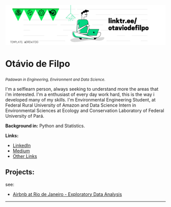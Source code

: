 <p align="center">
  <img src="linkedin cover 2.png" >
</p>

# Otávio de Filpo
<sub>*Padawan in Engineering, Environment and Data Science.*</sub>

I'm a selflearn person, always seeking to understand more the areas that i'm interested. 
I'm a enthusiast of every day work hard, this is the way i developed many of my skills.
I'm Environmental Engineering Student, at Federal Rural University of Amazon and Data Science Intern in Environmental Sciences at Ecology and Conservation Laboratory of Federal University of Pará.

**Background in:** Python and Statistics.

**Links:**
* [LinkedIn](https://www.linkedin.com/in/otaviodefilpo)
* [Medium](https://www.otaviodefilpo.medium.com)
* [Other Links](https://www.linktr.ee/otaviodefilpo)


## Projects:
see:
* [Airbnb at Rio de Janeiro - Exploratory Data Analysis](https://github.com/otaviodefilpo/projects/blob/main/Analisando_os_Dados_do_Airbnb_para_o_Rio_de_Janeiro_Ot%C3%A1vio_de_Filpo.ipynb)

---




